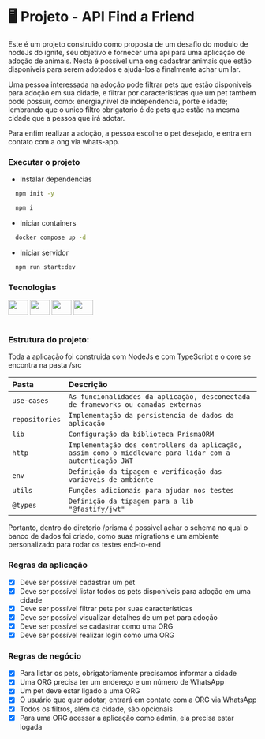 # 🖥️ Projeto - API Find a Friend

Este é um projeto construido como proposta de um desafio do modulo de nodeJs do ignite, seu objetivo é fornecer uma api
para uma aplicação de adoção de animais. Nesta é possivel uma ong cadastrar animais que estão disponiveis para serem
adotados e ajuda-los a finalmente achar um lar.

Uma pessoa interessada na adoção pode filtrar pets que estão disponiveis para adoção em sua cidade, e filtrar por caracteristicas
que um pet tambem pode possuir, como: energia,nivel de independencia, porte e idade; lembrando que o unico filtro obrigatorio é de pets
que estão na mesma cidade que a pessoa que irá adotar.

Para enfim realizar a adoção, a pessoa escolhe o pet desejado, e entra em contato com a ong via whats-app.

### Executar o projeto

- Instalar dependencias

```bash
  npm init -y

  npm i
```

- Iniciar containers

```bash
  docker compose up -d
```

- Iniciar servidor

```bash
  npm run start:dev
```

### Tecnologias

<div style="display: inline_block">         
  <img align="center" height="30" width="40"  src="https://cdn.jsdelivr.net/gh/devicons/devicon/icons/typescript/typescript-original.svg" />  
  <img align="center" height="30" width="40" src="https://cdn.jsdelivr.net/gh/devicons/devicon/icons/nodejs/nodejs-original.svg" />
  <img align="center" height="30" width="40" src="https://cdn.jsdelivr.net/gh/devicons/devicon/icons/postgresql/postgresql-plain-wordmark.svg" />
  <img align="center" height="30" width="40" src="https://cdn.jsdelivr.net/gh/devicons/devicon/icons/docker/docker-plain-wordmark.svg" />
</div><br/>

### Estrutura do projeto:

Toda a aplicação foi construida com NodeJs e com TypeScript e o core se encontra na pasta /src

| Pasta          | Descrição                                                                                               |
| :------------- | :------------------------------------------------------------------------------------------------------ |
| `use-cases`    | `As funcionalidades da aplicação, desconectada de frameworks ou camadas externas`                       |
| `repositories` | `Implementação da persistencia de dados da aplicação`                                                   |
| `lib`          | `Configuração da biblioteca PrismaORM`                                                                  |
| `http`         | `Implementação dos controllers da aplicação, assim como o middleware para lidar com a autenticação JWT` |
| `env`          | `Definição da tipagem e verificação das variaveis de ambiente`                                          |
| `utils`        | `Funções adicionais para ajudar nos testes`                                                             |
| `@types`       | `Definição da tipagem para a lib "@fastify/jwt"`                                                        |

Portanto, dentro do diretorio /prisma é possivel achar o schema no qual o banco de dados foi criado, como suas migrations e um ambiente
personalizado para rodar os testes end-to-end

### Regras da aplicação

- [x] Deve ser possível cadastrar um pet
- [x] Deve ser possível listar todos os pets disponíveis para adoção em uma cidade
- [x] Deve ser possível filtrar pets por suas características
- [x] Deve ser possível visualizar detalhes de um pet para adoção
- [x] Deve ser possível se cadastrar como uma ORG
- [x] Deve ser possível realizar login como uma ORG

### Regras de negócio

- [x] Para listar os pets, obrigatoriamente precisamos informar a cidade
- [x] Uma ORG precisa ter um endereço e um número de WhatsApp
- [x] Um pet deve estar ligado a uma ORG
- [x] O usuário que quer adotar, entrará em contato com a ORG via WhatsApp
- [x] Todos os filtros, além da cidade, são opcionais
- [x] Para uma ORG acessar a aplicação como admin, ela precisa estar logada
